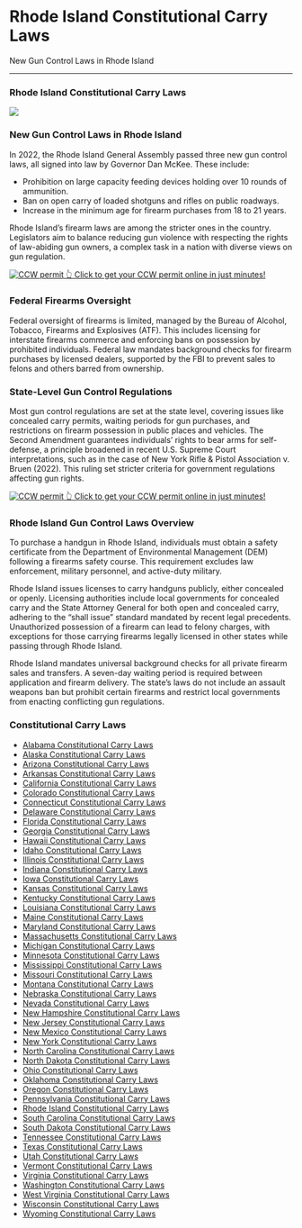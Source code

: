 # Rhode Island Constitutional Carry Laws

New Gun Control Laws in Rhode Island 

* * *

### Rhode Island Constitutional Carry Laws

![](https://cdn-images-1.medium.com/max/800/1*I9sqmhL4gQB-EqUD2O4uVw.png)

### New Gun Control Laws in Rhode Island

In 2022, the Rhode Island General Assembly passed three new gun control laws, all signed into law by Governor Dan McKee. These include:

  * Prohibition on large capacity feeding devices holding over 10 rounds of ammunition.
  * Ban on open carry of loaded shotguns and rifles on public roadways.
  * Increase in the minimum age for firearm purchases from 18 to 21 years.



Rhode Island’s firearm laws are among the stricter ones in the country. Legislators aim to balance reducing gun violence with respecting the rights of law-abiding gun owners, a complex task in a nation with diverse views on gun regulation.

<a href="https://serp.ly/ccw">
<div>
    <img src="https://cdn-images-1.medium.com/max/1200/1*aCmvRhaa5Xjz4zDZxHzAjg.png" alt="CCW permit">
    👆 Click to get your CCW permit online in just minutes!
</div>
</a>

### Federal Firearms Oversight

Federal oversight of firearms is limited, managed by the Bureau of Alcohol, Tobacco, Firearms and Explosives (ATF). This includes licensing for interstate firearms commerce and enforcing bans on possession by prohibited individuals. Federal law mandates background checks for firearm purchases by licensed dealers, supported by the FBI to prevent sales to felons and others barred from ownership.

### State-Level Gun Control Regulations

Most gun control regulations are set at the state level, covering issues like concealed carry permits, waiting periods for gun purchases, and restrictions on firearm possession in public places and vehicles. The Second Amendment guarantees individuals’ rights to bear arms for self-defense, a principle broadened in recent U.S. Supreme Court interpretations, such as in the case of New York Rifle & Pistol Association v. Bruen (2022). This ruling set stricter criteria for government regulations affecting gun rights.


<a href="https://serp.ly/ccw">
<div>
    <img src="https://cdn-images-1.medium.com/max/1200/1*TMCVgNoKp2NAtvLSAMkaJg.png" alt="CCW permit">
    👆 Click to get your CCW permit online in just minutes!
</div>
</a>


### Rhode Island Gun Control Laws Overview

To purchase a handgun in Rhode Island, individuals must obtain a safety certificate from the Department of Environmental Management (DEM) following a firearms safety course. This requirement excludes law enforcement, military personnel, and active-duty military.

Rhode Island issues licenses to carry handguns publicly, either concealed or openly. Licensing authorities include local governments for concealed carry and the State Attorney General for both open and concealed carry, adhering to the “shall issue” standard mandated by recent legal precedents. Unauthorized possession of a firearm can lead to felony charges, with exceptions for those carrying firearms legally licensed in other states while passing through Rhode Island.

Rhode Island mandates universal background checks for all private firearm sales and transfers. A seven-day waiting period is required between application and firearm delivery. The state’s laws do not include an assault weapons ban but prohibit certain firearms and restrict local governments from enacting conflicting gun regulations.


### Constitutional Carry Laws

- [Alabama Constitutional Carry Laws](https://github.com/universityofguns/laws/blob/main/constitutional-carry-laws/Alabama-Constitutional-Carry-Laws.md)
- [Alaska Constitutional Carry Laws](https://github.com/universityofguns/laws/blob/main/constitutional-carry-laws/Alaska-Constitutional-Carry-Laws.md)
- [Arizona Constitutional Carry Laws](https://github.com/universityofguns/laws/blob/main/constitutional-carry-laws/Arizona-Constitutional-Carry-Laws.md)
- [Arkansas Constitutional Carry Laws](https://github.com/universityofguns/laws/blob/main/constitutional-carry-laws/Arkansas-Constitutional-Carry-Laws.md)
- [California Constitutional Carry Laws](https://github.com/universityofguns/laws/blob/main/constitutional-carry-laws/California-Constitutional-Carry-Laws.md)
- [Colorado Constitutional Carry Laws](https://github.com/universityofguns/laws/blob/main/constitutional-carry-laws/Colorado-Constitutional-Carry-Laws.md)
- [Connecticut Constitutional Carry Laws](https://github.com/universityofguns/laws/blob/main/constitutional-carry-laws/Connecticut-Constitutional-Carry-Laws.md)
- [Delaware Constitutional Carry Laws](https://github.com/universityofguns/laws/blob/main/constitutional-carry-laws/Delaware-Constitutional-Carry-Laws.md)
- [Florida Constitutional Carry Laws](https://github.com/universityofguns/laws/blob/main/constitutional-carry-laws/Florida-Constitutional-Carry-Laws.md)
- [Georgia Constitutional Carry Laws](https://github.com/universityofguns/laws/blob/main/constitutional-carry-laws/Georgia-Constitutional-Carry-Laws.md)
- [Hawaii Constitutional Carry Laws](https://github.com/universityofguns/laws/blob/main/constitutional-carry-laws/Hawaii-Constitutional-Carry-Laws.md)
- [Idaho Constitutional Carry Laws](https://github.com/universityofguns/laws/blob/main/constitutional-carry-laws/Idaho-Constitutional-Carry-Laws.md)
- [Illinois Constitutional Carry Laws](https://github.com/universityofguns/laws/blob/main/constitutional-carry-laws/Illinois-Constitutional-Carry-Laws.md)
- [Indiana Constitutional Carry Laws](https://github.com/universityofguns/laws/blob/main/constitutional-carry-laws/Indiana-Constitutional-Carry-Laws.md)
- [Iowa Constitutional Carry Laws](https://github.com/universityofguns/laws/blob/main/constitutional-carry-laws/Iowa-Constitutional-Carry-Laws.md)
- [Kansas Constitutional Carry Laws](https://github.com/universityofguns/laws/blob/main/constitutional-carry-laws/Kansas-Constitutional-Carry-Laws.md)
- [Kentucky Constitutional Carry Laws](https://github.com/universityofguns/laws/blob/main/constitutional-carry-laws/Kentucky-Constitutional-Carry-Laws.md)
- [Louisiana Constitutional Carry Laws](https://github.com/universityofguns/laws/blob/main/constitutional-carry-laws/Louisiana-Constitutional-Carry-Laws.md)
- [Maine Constitutional Carry Laws](https://github.com/universityofguns/laws/blob/main/constitutional-carry-laws/Maine-Constitutional-Carry-Laws.md)
- [Maryland Constitutional Carry Laws](https://github.com/universityofguns/laws/blob/main/constitutional-carry-laws/Maryland-Constitutional-Carry-Laws.md)
- [Massachusetts Constitutional Carry Laws](https://github.com/universityofguns/laws/blob/main/constitutional-carry-laws/Massachusetts-Constitutional-Carry-Laws.md)
- [Michigan Constitutional Carry Laws](https://github.com/universityofguns/laws/blob/main/constitutional-carry-laws/Michigan-Constitutional-Carry-Laws.md)
- [Minnesota Constitutional Carry Laws](https://github.com/universityofguns/laws/blob/main/constitutional-carry-laws/Minnesota-Constitutional-Carry-Laws.md)
- [Mississippi Constitutional Carry Laws](https://github.com/universityofguns/laws/blob/main/constitutional-carry-laws/Mississippi-Constitutional-Carry-Laws.md)
- [Missouri Constitutional Carry Laws](https://github.com/universityofguns/laws/blob/main/constitutional-carry-laws/Missouri-Constitutional-Carry-Laws.md)
- [Montana Constitutional Carry Laws](https://github.com/universityofguns/laws/blob/main/constitutional-carry-laws/Montana-Constitutional-Carry-Laws.md)
- [Nebraska Constitutional Carry Laws](https://github.com/universityofguns/laws/blob/main/constitutional-carry-laws/Nebraska-Constitutional-Carry-Laws.md)
- [Nevada Constitutional Carry Laws](https://github.com/universityofguns/laws/blob/main/constitutional-carry-laws/Nevada-Constitutional-Carry-Laws.md)
- [New Hampshire Constitutional Carry Laws](https://github.com/universityofguns/laws/blob/main/constitutional-carry-laws/New-Hampshire-Constitutional-Carry-Laws.md)
- [New Jersey Constitutional Carry Laws](https://github.com/universityofguns/laws/blob/main/constitutional-carry-laws/New-Jersey-Constitutional-Carry-Laws.md)
- [New Mexico Constitutional Carry Laws](https://github.com/universityofguns/laws/blob/main/constitutional-carry-laws/New-Mexico-Constitutional-Carry-Laws.md)
- [New York Constitutional Carry Laws](https://github.com/universityofguns/laws/blob/main/constitutional-carry-laws/New-York-Constitutional-Carry-Laws.md)
- [North Carolina Constitutional Carry Laws](https://github.com/universityofguns/laws/blob/main/constitutional-carry-laws/North-Carolina-Constitutional-Carry-Laws.md)
- [North Dakota Constitutional Carry Laws](https://github.com/universityofguns/laws/blob/main/constitutional-carry-laws/North-Dakota-Constitutional-Carry-Laws.md)
- [Ohio Constitutional Carry Laws](https://github.com/universityofguns/laws/blob/main/constitutional-carry-laws/Ohio-Constitutional-Carry-Laws.md)
- [Oklahoma Constitutional Carry Laws](https://github.com/universityofguns/laws/blob/main/constitutional-carry-laws/Oklahoma-Constitutional-Carry-Laws.md)
- [Oregon Constitutional Carry Laws](https://github.com/universityofguns/laws/blob/main/constitutional-carry-laws/Oregon-Constitutional-Carry-Laws.md)
- [Pennsylvania Constitutional Carry Laws](https://github.com/universityofguns/laws/blob/main/constitutional-carry-laws/Pennsylvania-Constitutional-Carry-Laws.md)
- [Rhode Island Constitutional Carry Laws](https://github.com/universityofguns/laws/blob/main/constitutional-carry-laws/Rhode-Island-Constitutional-Carry-Laws.md)
- [South Carolina Constitutional Carry Laws](https://github.com/universityofguns/laws/blob/main/constitutional-carry-laws/South-Carolina-Constitutional-Carry-Laws.md)
- [South Dakota Constitutional Carry Laws](https://github.com/universityofguns/laws/blob/main/constitutional-carry-laws/South-Dakota-Constitutional-Carry-Laws.md)
- [Tennessee Constitutional Carry Laws](https://github.com/universityofguns/laws/blob/main/constitutional-carry-laws/Tennessee-Constitutional-Carry-Laws.md)
- [Texas Constitutional Carry Laws](https://github.com/universityofguns/laws/blob/main/constitutional-carry-laws/Texas-Constitutional-Carry-Laws.md)
- [Utah Constitutional Carry Laws](https://github.com/universityofguns/laws/blob/main/constitutional-carry-laws/Utah-Constitutional-Carry-Laws.md)
- [Vermont Constitutional Carry Laws](https://github.com/universityofguns/laws/blob/main/constitutional-carry-laws/Vermont-Constitutional-Carry-Laws.md)
- [Virginia Constitutional Carry Laws](https://github.com/universityofguns/laws/blob/main/constitutional-carry-laws/Virginia-Constitutional-Carry-Laws.md)
- [Washington Constitutional Carry Laws](https://github.com/universityofguns/laws/blob/main/constitutional-carry-laws/Washington-Constitutional-Carry-Laws.md)
- [West Virginia Constitutional Carry Laws](https://github.com/universityofguns/laws/blob/main/constitutional-carry-laws/West-Virginia-Constitutional-Carry-Laws.md)
- [Wisconsin Constitutional Carry Laws](https://github.com/universityofguns/laws/blob/main/constitutional-carry-laws/Wisconsin-Constitutional-Carry-Laws.md)
- [Wyoming Constitutional Carry Laws](https://github.com/universityofguns/laws/blob/main/constitutional-carry-laws/Wyoming-Constitutional-Carry-Laws.md)